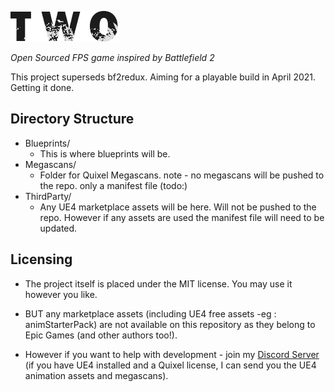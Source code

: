 ![two project logo](https://github.com/SquarerFive/two/blob/master/Media/Logo/TwoDark.png)

*Open Sourced FPS game inspired by Battlefield 2*

This project superseds bf2redux.
Aiming for a playable build in April 2021. Getting it done.

## Directory Structure
* Blueprints/
  - This is where blueprints will be.
* Megascans/
  - Folder for Quixel Megascans. note - no megascans will be pushed to the repo. only a manifest file (todo:)
* ThirdParty/
  - Any UE4 marketplace assets will be here. Will not be pushed to the repo. However if any assets are used the manifest file will need to be updated.

## Licensing 
* The project itself is placed under the MIT license. You may use it however you like. 

* BUT any marketplace assets (including UE4 free assets -eg : animStarterPack) are not available on this repository as they belong to Epic Games (and other authors too!). 

* However if you want to help with development - join my [Discord Server](https:://discord.gg/tnVGGRm) (if you have UE4 installed and a Quixel license, I can send you the UE4 animation assets and megascans).